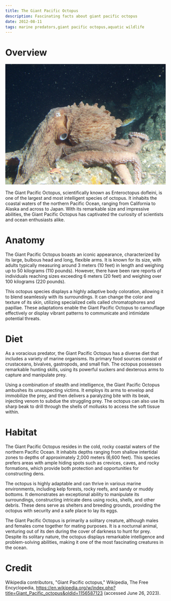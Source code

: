 ```yaml
---
title: The Giant Pacific Octopus
description: Fascinating facts about giant pacific octopus
date: 2012-08-11
tags: marine predators,giant pacific octopus,aquatic wildlife
---
```

# Overview

<img src="../assets/giant_pacific_octopus.jpg">

The Giant Pacific Octopus, scientifically known as Enteroctopus dofleini, is one of the largest and most intelligent species of octopus. It inhabits the coastal waters of the northern Pacific Ocean, ranging from California to Alaska and across to Japan. With its remarkable size and impressive abilities, the Giant Pacific Octopus has captivated the curiosity of scientists and ocean enthusiasts alike.

# Anatomy

The Giant Pacific Octopus boasts an iconic appearance, characterized by its large, bulbous head and long, flexible arms. It is known for its size, with adults typically measuring around 3 meters (10 feet) in length and weighing up to 50 kilograms (110 pounds). However, there have been rare reports of individuals reaching sizes exceeding 6 meters (20 feet) and weighing over 100 kilograms (220 pounds).

This octopus species displays a highly adaptive body coloration, allowing it to blend seamlessly with its surroundings. It can change the color and texture of its skin, utilizing specialized cells called chromatophores and papillae. These adaptations enable the Giant Pacific Octopus to camouflage effectively or display vibrant patterns to communicate and intimidate potential threats.

# Diet

As a voracious predator, the Giant Pacific Octopus has a diverse diet that includes a variety of marine organisms. Its primary food sources consist of crustaceans, bivalves, gastropods, and small fish. The octopus possesses remarkable hunting skills, using its powerful suckers and dexterous arms to capture and manipulate prey.

Using a combination of stealth and intelligence, the Giant Pacific Octopus ambushes its unsuspecting victims. It employs its arms to envelop and immobilize the prey, and then delivers a paralyzing bite with its beak, injecting venom to subdue the struggling prey. The octopus can also use its sharp beak to drill through the shells of mollusks to access the soft tissue within.

# Habitat

The Giant Pacific Octopus resides in the cold, rocky coastal waters of the northern Pacific Ocean. It inhabits depths ranging from shallow intertidal zones to depths of approximately 2,000 meters (6,600 feet). This species prefers areas with ample hiding spots such as crevices, caves, and rocky formations, which provide both protection and opportunities for constructing dens.

The octopus is highly adaptable and can thrive in various marine environments, including kelp forests, rocky reefs, and sandy or muddy bottoms. It demonstrates an exceptional ability to manipulate its surroundings, constructing intricate dens using rocks, shells, and other debris. These dens serve as shelters and breeding grounds, providing the octopus with security and a safe place to lay its eggs.

The Giant Pacific Octopus is primarily a solitary creature, although males and females come together for mating purposes. It is a nocturnal animal, venturing out of its den during the cover of darkness to hunt for prey. Despite its solitary nature, the octopus displays remarkable intelligence and problem-solving abilities, making it one of the most fascinating creatures in the ocean.

# Credit

Wikipedia contributors, "Giant Pacific octopus," Wikipedia, The Free Encyclopedia, <https://en.wikipedia.org/w/index.php?title=Giant_Pacific_octopus&oldid=1156587123> (accessed June 26, 2023).
